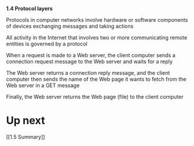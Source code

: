 **1.4 Protocol layers**

Protocols in computer networks involve hardware or software components of devices exchanging messages and taking actions

  

All activity in the Internet that involves two or more communicating remote entities is governed by a protocol

  

When a request is made to a Web server, the client computer sends a connection request message to the Web server and waits for a reply

The Web server returns a connection reply message, and the client computer then sends the name of the Web page it wants to fetch from the Web server in a GET message

Finally, the Web server returns the Web page (file) to the client computer


# Up next
[[1.5 Summary]]